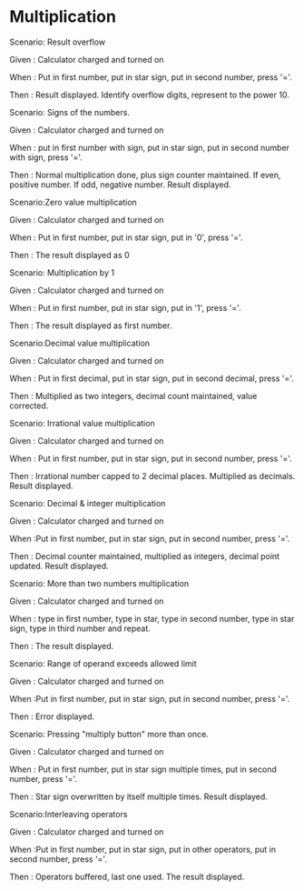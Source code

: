 # Multiplication

Scenario: Result overflow

Given : Calculator charged and turned on

When : Put in first number, put in star sign, put in second number, press '='.

Then : Result displayed. Identify overflow digits, represent to
the power 10.

Scenario: Signs of the numbers.

Given : Calculator charged and turned on

When : put in first number with sign, put in star sign, put in second number
with sign, press '='.

Then : Normal multiplication done, plus sign counter maintained. If even,
positive number. If odd, negative number. Result displayed.

Scenario:Zero value multiplication

Given : Calculator charged and turned on

When : Put in first number, put in star sign, put in '0', press '='.

Then : The result displayed as 0

Scenario: Multiplication by 1

Given : Calculator charged and turned on

When : Put in first number, put in star sign, put in '1', press '='.

Then : The result displayed as first number.

Scenario:Decimal value multiplication

Given : Calculator charged and turned on

When : Put in first decimal, put in star sign, put in second decimal, press '='.

Then : Multiplied as two integers, decimal count maintained, value corrected.

Scenario: Irrational value multiplication

Given : Calculator charged and turned on

When : Put in first number, put in star sign, put in second number, press '='.

Then : Irrational number capped to 2 decimal places. Multiplied as decimals.
Result displayed.

Scenario: Decimal & integer multiplication

Given : Calculator charged and turned on

When :Put in first number, put in star sign, put in second number, press '='.

Then : Decimal counter maintained, multiplied as integers, decimal point updated.
Result displayed.

Scenario: More than two numbers multiplication

Given : Calculator charged and turned on

When : type in first number, type in star, type in second number, type in star sign,
type in third number and repeat.

Then : The result displayed.

Scenario: Range of operand exceeds allowed limit

Given : Calculator charged and turned on

When :Put in first number, put in star sign, put in second number, press '='.

Then : Error displayed.

Scenario: Pressing "multiply button" more than once.

Given : Calculator charged and turned on

When : Put in first number, put in star sign multiple times, put in
second number, press '='.

Then : Star sign overwritten by itself multiple times. Result displayed.

Scenario:Interleaving operators

Given : Calculator charged and turned on

When :Put in first number, put in star sign, put in other operators,
put in second number, press '='.

Then : Operators buffered, last one used. The result displayed.
